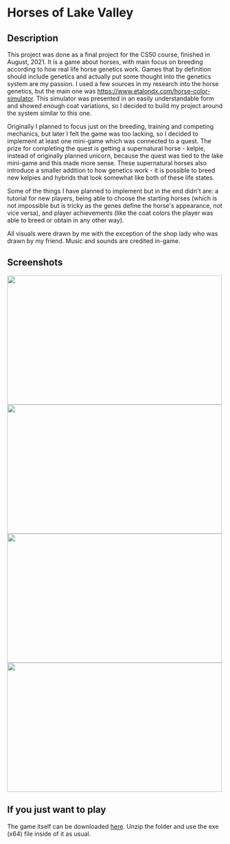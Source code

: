 # Horses of Lake Valley

## Description

This project was done as a final project for the CS50 course, finished in August, 2021. It is a game about horses, with main focus on breeding according to how real life horse genetics work. Games that by definition should include genetics and actually put some thought into the genetics system are my passion. I used a few sources in my research into the horse genetics, but the main one was https://www.etalondx.com/horse-color-simulator. This simulator was presented in an easily understandable form and showed enough coat variations, so I decided to build my project around the system similar to this one.

Originally I planned to focus just on the breeding, training and competing mechanics, but later I felt the game was too lacking, so I decided to implement at least one mini-game which was connected to a quest. The prize for completing the quest is getting a supernatural horse - kelpie, instead of originally planned unicorn, because the quest was tied to the lake mini-game and this made more sense. These supernatural horses also introduce a smaller addition to how genetics work - it is possible to breed new kelpies and hybrids that look somewhat like both of these life states.

Some of the things I have planned to implement but in the end didn't are: a tutorial for new players, being able to choose the starting horses (which is not impossible but is tricky as the genes define the horse's appearance, not vice versa), and player achievements (like the coat colors the player was able to breed or obtain in any other way).

All visuals were drawn by me with the exception of the shop lady who was drawn by my friend. Music and sounds are credited in-game.

## Screenshots

<img src="https://i.ibb.co/r0rBSMr/691.png" width="500" height="300"> <img src="https://i.ibb.co/4YY3bkS/694.png" width="500" height="300">
<img src="https://i.ibb.co/m0Mh3dW/695.png" width="500" height="300"> <img src="https://i.ibb.co/B374Q1F/693.png" width="500" height="300">

## If you just want to play

The game itself can be downloaded [here](https://www.mediafire.com/file/7cz55ehkysw43ah/Horses+of+Lake+Valley.zip/file). Unzip the folder and use the exe (x64) file inside of it as usual.
